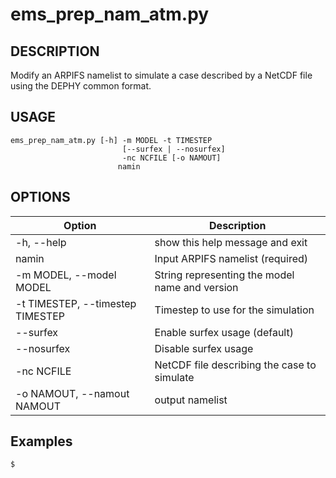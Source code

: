 # ems\_prep\_nam\_atm.py

## DESCRIPTION
Modify an ARPIFS namelist to simulate a case described by a NetCDF file using the DEPHY common format.

## USAGE
```
ems_prep_nam_atm.py [-h] -m MODEL -t TIMESTEP
                         [--surfex | --nosurfex]
                         -nc NCFILE [-o NAMOUT]
                        namin
```

## OPTIONS

| Option                           | Description                                    |
|----------------------------------|------------------------------------------------|
| -h, --help                       |show this help message and exit                 |
| namin                            |Input ARPIFS namelist (required)                |
| -m MODEL, --model MODEL          |String representing the model name and version  |
| -t TIMESTEP, --timestep TIMESTEP |Timestep to use for the simulation              |
| --surfex                         |Enable surfex usage (default)                   |
| --nosurfex                       |Disable surfex usage                            |
| -nc NCFILE                       |NetCDF file describing the case to simulate     |
| -o NAMOUT, --namout NAMOUT       |output namelist                                 |

## Examples

```shell
$ 
```


